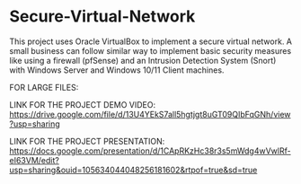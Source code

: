 # Secure-Virtual-Network
This project uses Oracle VirtualBox to implement a secure virtual network. A small business can follow similar way to implement basic security measures like using a firewall (pfSense) and an Intrusion Detection System (Snort) with Windows Server and Windows 10/11 Client machines.

FOR LARGE FILES:

LINK FOR THE PROJECT DEMO VIDEO: https://drive.google.com/file/d/13U4YEkS7all5hgtjgt8uGT09QIbFqGNh/view?usp=sharing

LINK FOR THE PROJECT PRESENTATION: https://docs.google.com/presentation/d/1CApRKzHc38r3s5mWdg4wVwlRf-eI63VM/edit?usp=sharing&ouid=105634044048256181602&rtpof=true&sd=true
